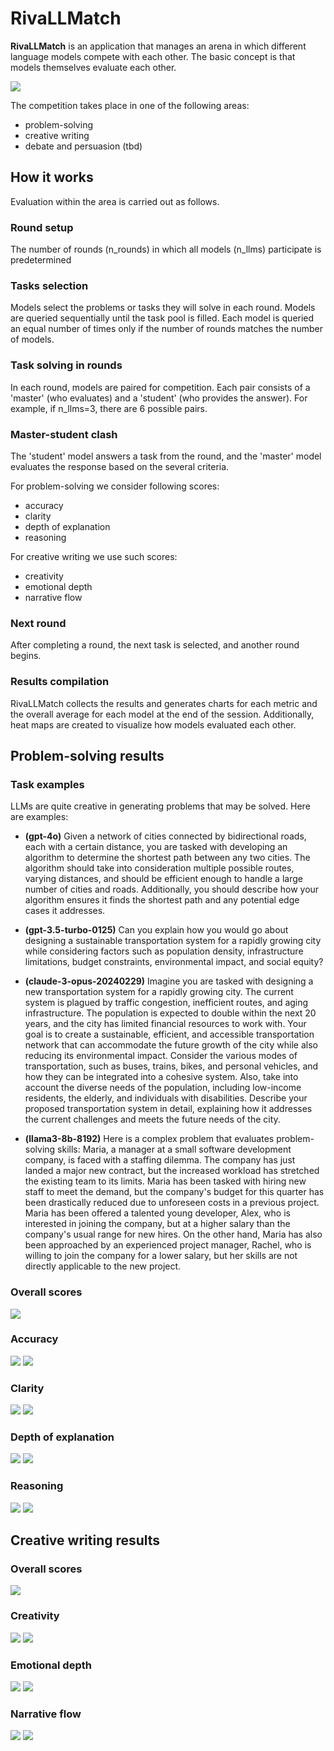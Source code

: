 # RivaLLMatch

**RivaLLMatch** is an application that manages an arena in which different language models compete with each other. The basic concept is that models themselves evaluate each other.

![](./images/rivallmatch-header.png)

The competition takes place in one of the following areas:

* problem-solving
* creative writing
* debate and persuasion (tbd)

## How it works

Evaluation within the area is carried out as follows.

### Round setup 

The number of rounds (n_rounds) in which all models (n_llms) participate is predetermined

### Tasks selection

Models select the problems or tasks they will solve in each round. Models are queried sequentially until the task pool is filled. Each model is queried an equal number of times only if the number of rounds matches the number of models.

### Task solving in rounds

In each round, models are paired for competition. Each pair consists of a 'master' (who evaluates) and a 'student' (who provides the answer). For example, if n_llms=3, there are 6 possible pairs.

### Master-student clash
The 'student' model answers a task from the round, and the 'master' model evaluates the response based on the several criteria.

For problem-solving we consider following scores: 
* accuracy
* clarity
* depth of explanation
* reasoning

For creative writing we use such scores:
* creativity
* emotional depth
* narrative flow

### Next round

After completing a round, the next task is selected, and another round begins.

### Results compilation

RivaLLMatch collects the results and generates charts for each metric and the overall average for each model at the end of the session. Additionally, heat maps are created to visualize how models evaluated each other.

## Problem-solving results

### Task examples

LLMs are quite creative in generating problems that may be solved. Here are examples:

* **(gpt-4o)** Given a network of cities connected by bidirectional roads, each with a certain distance, you are tasked with developing
an algorithm to determine the shortest path between any two cities. The algorithm should take into consideration
multiple possible routes, varying distances, and should be efficient enough to handle a large number of cities and
roads. Additionally, you should describe how your algorithm ensures it finds the shortest path and any potential edge
cases it addresses.

* **(gpt-3.5-turbo-0125)** Can you explain how you would go about designing a sustainable transportation system for a rapidly growing city while
considering factors such as population density, infrastructure limitations, budget constraints, environmental impact,
and social equity?

* **(claude-3-opus-20240229)** Imagine you are tasked with designing a new transportation system for a rapidly growing city. The current system is
plagued by traffic congestion, inefficient routes, and aging infrastructure. The population is expected to double within
the next 20 years, and the city has limited financial resources to work with. Your goal is to create a sustainable,
efficient, and accessible transportation network that can accommodate the future growth of the city while also reducing
its environmental impact. Consider the various modes of transportation, such as buses, trains, bikes, and personal
vehicles, and how they can be integrated into a cohesive system. Also, take into account the diverse needs of the
population, including low-income residents, the elderly, and individuals with disabilities. Describe your proposed
transportation system in detail, explaining how it addresses the current challenges and meets the future needs of the
city.

* **(llama3-8b-8192)** Here is a complex problem that evaluates problem-solving skills:  Maria, a manager at a small software development
company, is faced with a staffing dilemma. The company has just landed a major new contract, but the increased workload
has stretched the existing team to its limits. Maria has been tasked with hiring new staff to meet the demand, but the
company's budget for this quarter has been drastically reduced due to unforeseen costs in a previous project. Maria has
been offered a talented young developer, Alex, who is interested in joining the company, but at a higher salary than the
company's usual range for new hires. On the other hand, Maria has also been approached by an experienced project
manager, Rachel, who is willing to join the company for a lower salary, but her skills are not directly applicable to
the new project.

### Overall scores
![](./results/problem_solving_average.png)

### Accuracy
![](./results/problem_solving_accuracy.png)
![](./results/problem_solving_accuracy_heatmap.png)

### Clarity
![](./results/problem_solving_clarity.png)
![](./results/problem_solving_clarity_heatmap.png)

### Depth of explanation
![](./results/problem_solving_depth.png)
![](./results/problem_solving_depth_heatmap.png)

### Reasoning
![](./results/problem_solving_reasoning.png)
![](./results/problem_solving_reasoning_heatmap.png)


## Creative writing results

### Overall scores
![](./results/creative_writing_average.png)

### Creativity
![](./results/creative_writing_creativity.png)
![](./results/creative_writing_creativity_heatmap.png)

### Emotional depth
![](./results/creative_writing_depth.png)
![](./results/creative_writing_depth_heatmap.png)

### Narrative flow
![](./results/creative_writing_flow.png)
![](./results/creative_writing_flow_heatmap.png)

